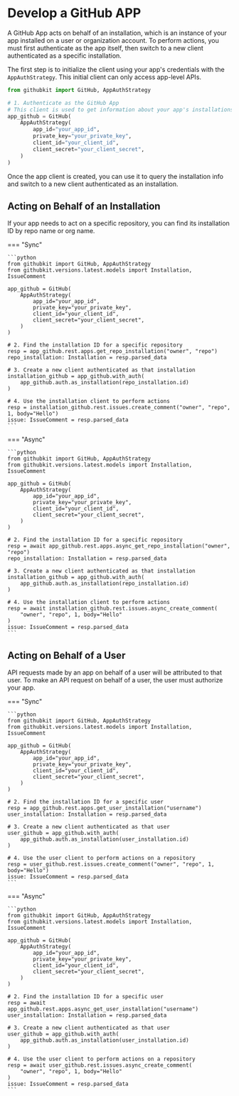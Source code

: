 # Develop a GitHub APP

A GitHub App acts on behalf of an installation, which is an instance of your app installed on a user or organization account. To perform actions, you must first authenticate as the app itself, then switch to a new client authenticated as a specific installation.

The first step is to initialize the client using your app's credentials with the `AppAuthStrategy`. This initial client can only access app-level APIs.

```python
from githubkit import GitHub, AppAuthStrategy

# 1. Authenticate as the GitHub App
# This client is used to get information about your app's installations.
app_github = GitHub(
    AppAuthStrategy(
        app_id="your_app_id",
        private_key="your_private_key",
        client_id="your_client_id",
        client_secret="your_client_secret",
    )
)
```

Once the app client is created, you can use it to query the installation info and switch to a new client authenticated as an installation.

## Acting on Behalf of an Installation

If your app needs to act on a specific repository, you can find its installation ID by repo name or org name.

=== "Sync"

    ```python
    from githubkit import GitHub, AppAuthStrategy
    from githubkit.versions.latest.models import Installation, IssueComment

    app_github = GitHub(
        AppAuthStrategy(
            app_id="your_app_id",
            private_key="your_private_key",
            client_id="your_client_id",
            client_secret="your_client_secret",
        )
    )

    # 2. Find the installation ID for a specific repository
    resp = app_github.rest.apps.get_repo_installation("owner", "repo")
    repo_installation: Installation = resp.parsed_data

    # 3. Create a new client authenticated as that installation
    installation_github = app_github.with_auth(
        app_github.auth.as_installation(repo_installation.id)
    )

    # 4. Use the installation client to perform actions
    resp = installation_github.rest.issues.create_comment("owner", "repo", 1, body="Hello")
    issue: IssueComment = resp.parsed_data
    ```

=== "Async"

    ```python
    from githubkit import GitHub, AppAuthStrategy
    from githubkit.versions.latest.models import Installation, IssueComment

    app_github = GitHub(
        AppAuthStrategy(
            app_id="your_app_id",
            private_key="your_private_key",
            client_id="your_client_id",
            client_secret="your_client_secret",
        )
    )

    # 2. Find the installation ID for a specific repository
    resp = await app_github.rest.apps.async_get_repo_installation("owner", "repo")
    repo_installation: Installation = resp.parsed_data

    # 3. Create a new client authenticated as that installation
    installation_github = app_github.with_auth(
        app_github.auth.as_installation(repo_installation.id)
    )

    # 4. Use the installation client to perform actions
    resp = await installation_github.rest.issues.async_create_comment(
        "owner", "repo", 1, body="Hello"
    )
    issue: IssueComment = resp.parsed_data
    ```

## Acting on Behalf of a User

API requests made by an app on behalf of a user will be attributed to that user. To make an API request on behalf of a user, the user must authorize your app.

=== "Sync"

    ```python
    from githubkit import GitHub, AppAuthStrategy
    from githubkit.versions.latest.models import Installation, IssueComment

    app_github = GitHub(
        AppAuthStrategy(
            app_id="your_app_id",
            private_key="your_private_key",
            client_id="your_client_id",
            client_secret="your_client_secret",
        )
    )

    # 2. Find the installation ID for a specific user
    resp = app_github.rest.apps.get_user_installation("username")
    user_installation: Installation = resp.parsed_data

    # 3. Create a new client authenticated as that user
    user_github = app_github.with_auth(
        app_github.auth.as_installation(user_installation.id)
    )

    # 4. Use the user client to perform actions on a repository
    resp = user_github.rest.issues.create_comment("owner", "repo", 1, body="Hello")
    issue: IssueComment = resp.parsed_data
    ```

=== "Async"

    ```python
    from githubkit import GitHub, AppAuthStrategy
    from githubkit.versions.latest.models import Installation, IssueComment

    app_github = GitHub(
        AppAuthStrategy(
            app_id="your_app_id",
            private_key="your_private_key",
            client_id="your_client_id",
            client_secret="your_client_secret",
        )
    )

    # 2. Find the installation ID for a specific user
    resp = await app_github.rest.apps.async_get_user_installation("username")
    user_installation: Installation = resp.parsed_data

    # 3. Create a new client authenticated as that user
    user_github = app_github.with_auth(
        app_github.auth.as_installation(user_installation.id)
    )

    # 4. Use the user client to perform actions on a repository
    resp = await user_github.rest.issues.async_create_comment(
        "owner", "repo", 1, body="Hello"
    )
    issue: IssueComment = resp.parsed_data
    ```
